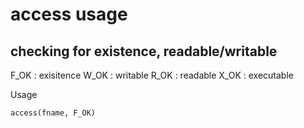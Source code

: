 # access usage

## checking for existence, readable/writable

   F_OK : exisitence
   W_OK : writable
   R_OK : readable
   X_OK : executable

Usage
```
access(fname, F_OK)
```

